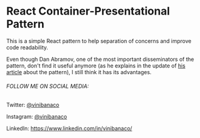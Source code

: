 # React Container-Presentational Pattern

This is a simple React pattern to help separation of concerns and improve code readability.

Even though Dan Abramov, one of the most important disseminators of the pattern, don't find it
useful anymore (as he explains in the update of
[his article](https://medium.com/@dan_abramov/smart-and-dumb-components-7ca2f9a7c7d0) about
the pattern), I still think it has its advantages.

###### FOLLOW ME ON SOCIAL MEDIA:

Twitter: [@vinibanaco](https://twitter.com/vinibanaco)

Instagram: [@vinibanaco](https://www.instagram.com/vinibanaco)

LinkedIn: https://www.linkedin.com/in/vinibanaco/
